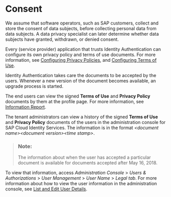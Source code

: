<!-- loio8a817989f7ae45b7bc47ab911cb0570c -->

# Consent

We assume that software operators, such as SAP customers, collect and store the consent of data subjects, before collecting personal data from data subjects. A data privacy specialist can later determine whether data subjects have granted, withdrawn, or denied consent.

Every \(service provider\) application that trusts Identity Authentication can configure its own privacy policy and terms of use documents. For more information, see [Configuring Privacy Policies](../Operation-Guide/configuring-privacy-policies-ed48466.md), and [Configuring Terms of Use](../Operation-Guide/configuring-terms-of-use-61d3a86.md).

Identity Authentication takes care the documents to be accepted by the users. Whenever a new version of the document becomes available, an upgrade process is started.

The end users can view the signed **Terms of Use** and **Privacy Policy** documents by them at the profile page. For more information, see [Information Report](information-report-cb2c243.md).

The tenant administrators can view a history of the signed **Terms of Use** and **Privacy Policy** documents of the users in the administration console for SAP Cloud Identity Services. The information is in the format *<document name\><document version\><time stamp\>*.

> ### Note:  
> The information about when the user has accepted a particular document is available for documents accepted after May 16, 2018.

To view that information, access *Administration Console* \> *Users & Authorizations* \> *User Management* \> *User Name* \> *Legal tab*. For more information about how to view the user information in the administration console, see [List and Edit User Details](../Operation-Guide/list-and-edit-user-details-045cb01.md).

